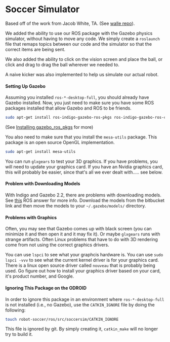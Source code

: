 Soccer Simulator
================

Based off of the work from Jacob White, TA. (See [walle repo](https://github.com/embeddedprogrammer/soccer/tree/gazebo)).

We added the ability to use our ROS package with the Gazebo physics simulator, without having to move any code. We simply create a `roslaunch` file that remaps topics between our code and the simulator so that the correct items are being sent.

We also added the ability to click on the vision screen and place the ball, or click and drag to drag the ball wherever we needed to.

A naive kicker was also implemented to help us simulate our actual robot.

#### Setting Up Gazebo ####

Assuming you installed `ros-*-desktop-full`, you should already have Gazebo installed. Now, you just need to make sure you have some ROS packages installed that allow Gazebo and ROS to be friends.

```bash
sudo apt-get install ros-indigo-gazebo-ros-pkgs ros-indigo-gazebo-ros-control
```
(See [Installing gazebo_ros_pkgs](http://gazebosim.org/tutorials?tut=ros_installing) for more)

You also need to make sure that you install the `mesa-utils` package. This package is an open source OpenGL implementation.

```bash
sudo apt-get install mesa-utils
```

You can run `glxgears` to test your 3D graphics. If you have problems, you will need to update your graphics card. If you have an Nvidia graphics card, this will probably be easier, since that's all we ever dealt with..... see below.

#### Problem with Downloading Models ####

With Indigo and Gazebo 2.2, there are problems with downloading models. See [this](http://answers.ros.org/question/199401/problem-with-indigo-and-gazebo-22/?answer=199475#post-id-199475) ROS answer for more info. Download the models from the bitbucket link and then move the models to your `~/.gazebo/models/` directory.

#### Problems with Graphics ####

Often, you may see that Gazebo comes up with black screen (you can minimize it and then open it and it may fix it). Or maybe `glxgears` runs with strange artifacts. Often Linux problems that have to do with 3D rendering come from not using the correct graphics drivers.

You can use `lspci` to see what your graphcis hardware is. You can use `sudo lspci -vvv` to see what the current kernel driver is for your graphics card. There is a linux open source driver called `nouveau` that is probably being used. Go figure out how to install your graphics driver based on your card, it's product number, and Google.

#### Ignoring This Package on the ODROID ####

In order to ignore this package in an environment where `ros-*-desktop-full` is not installed (i.e., no Gazebo), use the `CATKIN_IGNORE` file by doing the following:

```bash
touch robot-soccer/ros/src/soccersim/CATKIN_IGNORE
```

This file is ignored by git. By simply creating it, `catkin_make` will no longer try to build it.
